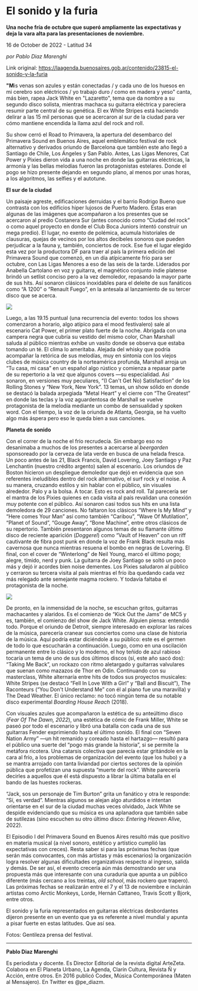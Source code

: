 # El sonido y la furia

**Una noche fría de octubre que superó ampliamente las expectativas y deja la vara alta para las presentaciones de noviembre.**

16 de October de 2022 - Latitud 34

_por Pablo Diaz Marenghi_

Link original: https://laagenda.buenosaires.gob.ar/contenido/23815-el-sonido-y-la-furia



**"M**is venas son azules y están conectadas / y cada uno de los huesos en mi cerebro son eléctricos / yo trabajo duro / como en madera y yeso" canta, más bien, rapea Jack White en "Lazaretto", tema que da nombre a su segundo disco solista, mientras machaca su guitarra eléctrica y pareciera resumir parte central de su genética. El ex White Stripes está haciendo delirar a las 15 mil personas que se acercaron al sur de la ciudad para ver cómo mantiene encendida la llama azul del rock and roll.




Su show cerró el Road to Primavera, la apertura del desembarco del Primavera Sound en Buenos Aires, aquel emblemático festival de rock alternativo y derivados oriundo de Barcelona que también este año llegó a Santiago de Chile, Los Ángeles y San Pablo. Antes, Las Ligas Menores, Cat Power y Pixies dieron vida a una noche en donde las guitarras eléctricas, la armonía y las bellas melodías fueron las protagonistas estelares. Donde el pogo se hizo presente dejando en segundo plano, al menos por unas horas, a los algoritmos, las selfies y el autotune.




**El sur de la ciudad**




Un paisaje agreste, edificaciones derruidas y el barrio Rodrigo Bueno que contrasta con los edificios hiper lujosos de Puerto Madero. Estas eran algunas de las imágenes que acompañaron a los presentes que se acercaron al predio Costanera Sur (antes conocido como “Ciudad del rock” o como aquel proyecto en donde el Club Boca Juniors intentó construir un mega predio). El lugar, no exento de polémica, acumula historiales de clausuras, quejas de vecinos por los altos decibeles sonoros que pueden perjudicar a la fauna y, también, conciertos de rock. Ese fue el lugar elegido esta vez por la productora DF para traer al país la primera edición del Primavera Sound que comenzó, en un día atípicamente frío para ser octubre, con Las Ligas Menores a eso de las seis de la tarde. Liderados por Anabella Cartolano en voz y guitarra, el magnético conjunto indie platense brindó un setlist conciso pero a la vez demoledor, repasando la mayor parte de sus hits. Así sonaron clásicos inoxidables para el deleite de sus fanáticos como “A 1200” o “Renault Fuego”, en la antesala al lanzamiento de su tercer disco que se acerca.




![](https://cdn.feater.me/files/images/575239/592a780f-099f-4081-aeae-4712db17683d.jpg)




Luego, a las 19.15 puntual (una recurrencia del evento: todos los shows comenzaron a horario, algo atípico para el mood festivalero) sale al escenario Cat Power, el primer plato fuerte de la noche. Abrigada con una campera negra que cubría su vestido del mismo color, Chan Marshall saluda al público mientras exhibe un vasito donde se observa que estaba tomando un té. El clima lo ameritaba. Alejada del whisky que podría acompañar la retórica de sus melodías, muy en sintonía con los viejos clubes de música country de la norteamérica profunda, Marshall arroja un “Tu casa, mi casa” en un español algo rústico y comienza a repasar parte de su repertorio a la vez que algunos covers —su especialidad. Así sonaron, en versiones muy peculiares, “(I Can't Get No) Satisfaction” de los Rolling Stones y “New York, New York”. 13 temas, un show sólido en donde se destacó la balada arpegiada “Metal Heart” y el cierre con “The Greatest” en donde las teclas y la voz aguardentosa de Marshall se vuelve protagonista de la melodía mediante un combo de sensualidad y spoken word. Con el tiempo, la voz de la oriunda de Atlanta, Georgia, se ha vuelto algo más áspera pero eso le queda bien a sus canciones.




**Planeta de sonido**




Con el correr de la noche el frío recrudecía. Sin embargo eso no desanimaba a muchos de los presentes a acercarse al *beergarden* sponsoreado por la cerveza de lata verde en busca de una helada fresca. Un poco antes de las 21, Black Francis, David Lovering, Joey Santiago y Paz Lenchantin (nuestro crédito argento) salen al escenario. Los oriundos de Boston hicieron un despliegue demoledor que dejó en evidencia que son referentes ineludibles dentro del rock alternativo, el surf rock y el noise. A su manera, cruzando estilos y sin hablar con el público, sin visuales alrededor. Palo y a la bolsa. A tocar. Esto es rock and roll. Tal parecería ser el mantra de los Pixies quienes en cada visita al país revalidan una conexión muy potente con el público. Así sonaron casi todos sus hits en una lista demoledora de 29 canciones. No faltaron los clásicos “Where Is My Mind” y “Here comes Your Man” así como también “Caribou”, “Wave Of Mutilation”, “Planet of Sound”, “Gouge Away”, “Bone Machine”, entre otros clásicos de su repertorio. También presentaron algunos temas de su flamante último disco de reciente aparición (*Doggerel*) como “Vault of Heaven” con un riff cautivante de fibra post punk en donde la voz de Frank Black resulta más cavernosa que nunca mientras resuena el bombo en negras de Lovering. El final, con el cover de “Winterlong” de Neil Young, marcó el último pogo; alegre, tímido, nerd y punk. La guitarra de Joey Santiago se soltó un poco más y dejó ir acordes bien noise dementes. Los Pixies saludaron al público y cerraron su tercera visita al país mientras el frío iba quedando cada vez más relegado ante semejante magma rockero. Y todavía faltaba el protagonista de la noche.




![](https://cdn.feater.me/files/images/575244/187b20ee-821f-4e26-bf59-bde9d0eb96b3.jpg)




De pronto, en la inmensidad de la noche, se escuchan gritos, guitarras machacantes y alaridos. Es el comienzo de “Kick Out the Jams” de MC5 y es, también, el comienzo del show de Jack White. Alguien piensa: entendió todo. Porque el oriundo de Detroit, siempre interesado en explorar las raíces de la música, parecería cranear sus conciertos como una clase de historia de la música. Aquí podría estar diciéndole a su público: este es el germen de todo lo que escucharán a continuación. Luego, como en una oscilación permanente entre lo clásico y lo moderno, el hoy teñido de azul rabioso tocaría un tema de uno de sus dos últimos discos (sí, este año sacó dos): “Taking Me Back”, un rockazo con ritmo aletargado y guitarras valvulares que suenan como mazazos de Thor en Odin. Continuando con su masterclass, White alternaría entre hits de todos sus proyectos musicales: White Stripes (se destacó “Fell In Love With a Girl” y “Ball and Biscuit”), The Raconteurs (“You Don't Understand Me” con él al piano fue una maravilla) y The Dead Weather. El único reclamo: no tocó ningún tema de su notable disco experimental *Boarding House Reach* (2018).




Con visuales azules que acompañaron la estética de su anteúltimo disco (*Fear Of The Dawn, 2022*), una estética de cómic de Frank Miller, White se paseó por todo el escenario y libró una batalla con cada una de sus guitarras Fender exprimiendo hasta el último sonido. El final con “Seven Nation Army” —un hit remanido y coreado hasta el hartazgo— resultó para el público una suerte del “pogo más grande la historia”, si se permite la metáfora ricotera. Una catarsis colectiva que parecía estar gritándole en la cara al frío, a los problemas de organización del evento (que los hubo) y a se mantra arrojado con tanta liviandad por ciertos sectores de la opinión pública que profetizan una supuesta “muerte del rock”. White parecería decirles a aquellos que él está dispuesto a librar la última batalla en el bando de las huestes rockeras.




“Jack, sos un personaje de Tim Burton” grita un fanático y otra le responde: “Sí, es verdad”. Mientras algunos se alejan algo aturdidos e intentan orientarse en el sur de la ciudad muchas veces olvidado, Jack White se despide evidenciando que su música es una aplanadora que también sabe de sutilezas (sino escuchen su otro último disco: *Entering Heaven Alive*, 2022).




El Episodio I del Primavera Sound en Buenos Aires resultó más que positivo en materia musical (a nivel sonoro, estético y artístico cumplió las expectativas con creces). Resta saber si para las próximas fechas (que serán más convocantes, con más artistas y más escenarios) la organización logra resolver algunas dificultades organizativas respecto al ingreso, salida y demás. De ser así, el evento crecería aún más demostrando ser una propuesta más que interesante con una curaduría que apunta a un público diferente (más cercano a los treintas, *old school*, más rockero que trapero). Las próximas fechas se realizarán entre el 7 y el 13 de noviembre e incluirán artistas como Arctic Monkeys, Lorde, Hernán Cattaneo, Travis Scott y Bjork, entre otros.




El sonido y la furia representados en guitarras eléctricas desbordantes dijeron presente en un evento que ya es referente a nivel mundial y apunta a pisar fuerte en estas latitudes. Que así sea.




Fotos: Gentileza prensa del festival.




---




**Pablo Diaz Marenghi**




Es periodista y docente. Es Director Editorial de la revista digital ArteZeta. Colabora en El Planeta Urbano, La Agenda, Clarín Cultura, Revista Ñ y Acción, entre otros. En 2016 publicó Codex, Música Contemporánea (Maten al Mensajero). En Twitter es @pe\_diazm.



